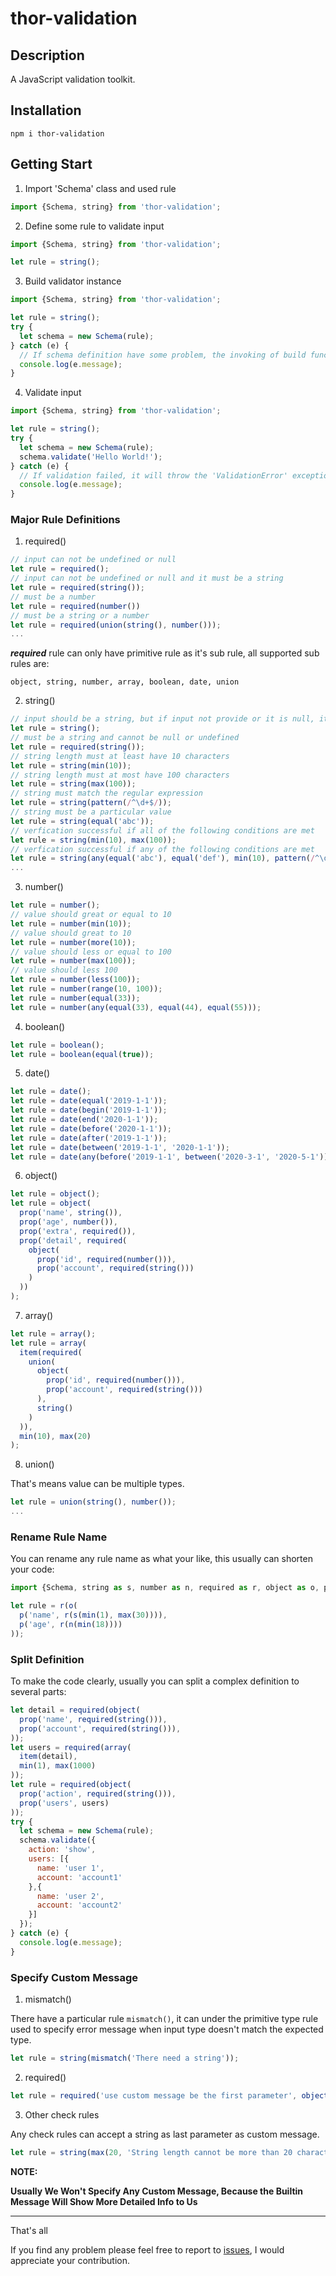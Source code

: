 # thor-validation

## Description
A JavaScript validation toolkit.

## Installation

```
npm i thor-validation
```

## Getting Start

1. Import 'Schema' class and used rule

```javascript
import {Schema, string} from 'thor-validation';
```

2. Define some rule to validate input

```javascript
import {Schema, string} from 'thor-validation';

let rule = string();
```

3. Build validator instance

```javascript
import {Schema, string} from 'thor-validation';

let rule = string();
try {
  let schema = new Schema(rule);
} catch (e) {
  // If schema definition have some problem, the invoking of build function will throw the 'SchemaError' exception.
  console.log(e.message);
}
```

4. Validate input

```javascript
import {Schema, string} from 'thor-validation';

let rule = string();
try {
  let schema = new Schema(rule);
  schema.validate('Hello World!');
} catch (e) {
  // If validation failed, it will throw the 'ValidationError' exception.
  console.log(e.message);
}
```

### Major Rule Definitions

1. required()

```javascript
// input can not be undefined or null
let rule = required();
// input can not be undefined or null and it must be a string 
let rule = required(string());
// must be a number
let rule = required(number())
// must be a string or a number
let rule = required(union(string(), number()));
...
```

***required*** rule can only have primitive rule as it's sub rule, all supported sub rules are:
```
object, string, number, array, boolean, date, union
```


2. string()

```javascript
// input should be a string, but if input not provide or it is null, it won't be regarded as error.
let rule = string();
// must be a string and cannot be null or undefined
let rule = required(string());
// string length must at least have 10 characters
let rule = string(min(10));
// string length must at most have 100 characters
let rule = string(max(100));
// string must match the regular expression
let rule = string(pattern(/^\d+$/));
// string must be a particular value
let rule = string(equal('abc'));
// verfication successful if all of the following conditions are met
let rule = string(min(10), max(100));
// verfication successful if any of the following conditions are met
let rule = string(any(equal('abc'), equal('def'), min(10), pattern(/^\d+$/)));
...
```

3. number()

```javascript
let rule = number();
// value should great or equal to 10
let rule = number(min(10));
// value should great to 10
let rule = number(more(10));
// value should less or equal to 100
let rule = number(max(100));
// value should less 100
let rule = number(less(100));
let rule = number(range(10, 100));
let rule = number(equal(33));
let rule = number(any(equal(33), equal(44), equal(55)));
```

4. boolean()

```javascript
let rule = boolean();
let rule = boolean(equal(true));
```

5. date()

```javascript
let rule = date();
let rule = date(equal('2019-1-1'));
let rule = date(begin('2019-1-1'));
let rule = date(end('2020-1-1'));
let rule = date(before('2020-1-1'));
let rule = date(after('2019-1-1'));
let rule = date(between('2019-1-1', '2020-1-1'));
let rule = date(any(before('2019-1-1', between('2020-3-1', '2020-5-1'))));
```

6. object()

```javascript
let rule = object();
let rule = object(
  prop('name', string()),
  prop('age', number()),
  prop('extra', required()),
  prop('detail', required(
    object(
      prop('id', required(number())),
      prop('account', required(string()))
    )
  ))
);
```

7. array()

```javascript
let rule = array();
let rule = array(
  item(required(
    union(
      object(
        prop('id', required(number())),
        prop('account', required(string()))
      ),
      string()
    )
  )),
  min(10), max(20)
);
```

8. union()

That's means value can be multiple types.

```javascript
let rule = union(string(), number());
...
```

### Rename Rule Name

You can rename any rule name as what your like, this usually can shorten your code:

```javascript
import {Schema, string as s, number as n, required as r, object as o, prop as p} from 'thor-validation';

let rule = r(o(
  p('name', r(s(min(1), max(30)))),
  p('age', r(n(min(18))))
));
```

### Split Definition

To make the code clearly, usually you can split a complex definition to several parts:

```javascript
let detail = required(object(
  prop('name', required(string())),
  prop('account', required(string())),
));
let users = required(array(
  item(detail),
  min(1), max(1000)
));
let rule = required(object(
  prop('action', required(string())),
  prop('users', users)
));
try {
  let schema = new Schema(rule);
  schema.validate({
    action: 'show',
    users: [{
      name: 'user 1',
      account: 'account1'
    },{
      name: 'user 2',
      account: 'account2'
    }]
  });
} catch (e) {
  console.log(e.message);
}
```

### Specify Custom Message

1. mismatch()

There have a particular rule ```mismatch()```, it can under the primitive type rule used to specify error message when input type doesn't match the expected type. 

```javascript
let rule = string(mismatch('There need a string'));
```

2. required()

```javascript
let rule = required('use custom message be the first parameter', object());
```

3. Other check rules

Any check rules can accept a string as last parameter as custom message.

```javascript
let rule = string(max(20, 'String length cannot be more than 20 characters'));

```

**NOTE:**

**Usually We Won't Specify Any Custom Message, Because the Builtin Message Will Show More Detailed Info to Us**

---

That's all

If you find any problem please feel free to report to [issues](https://gitee.com/thor.qin/thor-validation/issues), I would appreciate your contribution.
